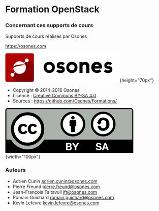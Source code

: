 # Formation OpenStack

### Concernant ces supports de cours

Supports de cours réalisés par Osones

<https://osones.com>

![](images/logo-osones.png){height="70px"}

- Copyright © 2014-2016 Osones
- Licence : [Creative Commons BY-SA 4.0](https://creativecommons.org/licenses/by-sa/4.0/deed.fr)
- Sources : <https://github.com/Osones/Formations/>

![](images/licence.png){width="100px"}

### Auteurs

- Adrien Cunin <adrien.cunin@osones.com>
- Pierre Freund <pierre.freund@osones.com>
- Jean-François Taltavull <jft@osones.com>
- Romain Guichard <romain.guichard@osones.com>
- Kevin Lefevre <kevin.lefevre@osones.com>

